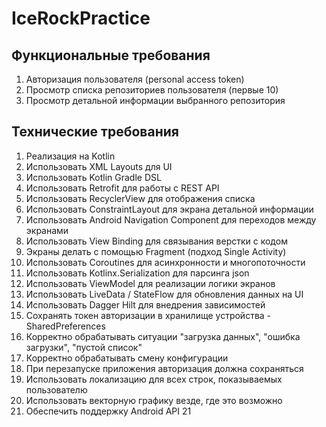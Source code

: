 # IceRockPractice

## Функциональные требования
1. Авторизация пользователя (personal access token)
2. Просмотр списка репозиториев пользователя (первые 10)
3. Просмотр детальной информации выбранного репозитория
## Технические требования
1. Реализация на Kotlin
2. Использовать XML Layouts для UI
3. Использовать Kotlin Gradle DSL
4. Использовать Retrofit для работы с REST API
5. Использовать RecyclerView для отображения списка
6. Использовать ConstraintLayout для экрана детальной информации
7. Использовать Android Navigation Component для переходов между экранами
8. Использовать View Binding для связывания верстки с кодом
9. Экраны делать с помощью Fragment (подход Single Activity)
10. Использовать Coroutines для асинхронности и многопоточности
11. Использовать Kotlinx.Serialization для парсинга json
12. Использовать ViewModel для реализации логики экранов
13. Использовать LiveData / StateFlow для обновления данных на UI
14. Использовать Dagger Hilt для внедрения зависимостей
15. Сохранять токен авторизации в хранилище устройства - SharedPreferences
16. Корректно обрабатывать ситуации "загрузка данных", "ошибка загрузки", "пустой список"
17. Корректно обрабатывать смену конфигурации
18. При перезапуске приложения авторизация должна сохраняться
19. Использовать локализацию для всех строк, показываемых пользователю
20. Использовать векторную графику везде, где это возможно
21. Обеспечить поддержку Android API 21
